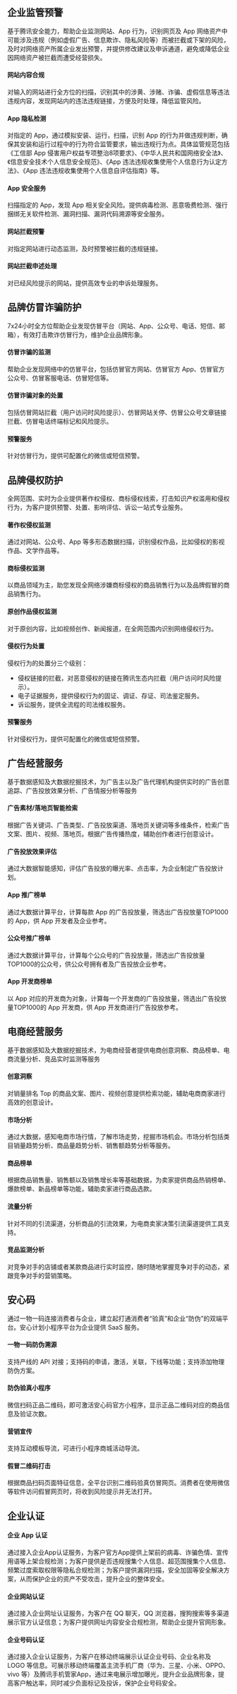 ## 企业监管预警

基于腾讯安全能力，帮助企业监测网站、App 行为，识别网页及 App 网络资产中可能涉及违规（例如虚假广告、信息欺诈、隐私风险等）而被拦截或下架的风险，及时对网络资产所属企业发出预警，并提供修改建议及申诉通道，避免或降低企业因网络资产被拦截而遭受经营损失。

#### 网站内容合规

对输入的网站进行全方位的扫描，识别其中的涉黄、涉赌、诈骗、虚假信息等违法违规内容，发现网站内的违法违规链接，方便及时处理，降低监管风险。

#### App 隐私检测

对指定的 App，通过模拟安装、运行，扫描，识别 App 的行为并做违规判断，确保其安装和运行过程中的行为符合监管要求，输出违规行为点。具体监管规范包括《工信部 App 侵害用户权益专项整治8项要求》、《中华人民共和国网络安全法》、《信息安全技术个人信息安全规范》、《App 违法违规收集使用个人信息行为认定方法》、《App 违法违规收集使用个人信息自评估指南》等。

#### App 安全服务

扫描指定的 App，发现 App 相关安全风险。提供病毒检测、恶意吸费检测、强行捆绑无关软件检测、漏洞扫描、漏洞代码溯源等安全服务。

#### 网站拦截预警

对指定网站进行动态监测，及时预警被拦截的违规链接。

#### 网站拦截申述处理

对已经风险提示的网站，提供高效专业的申诉处理服务。



## 品牌仿冒诈骗防护

7x24小时全方位帮助企业发现仿冒平台（网站、App、公众号、电话、短信、邮箱），有效打击欺诈仿冒行为，维护企业品牌形象。

#### 仿冒诈骗的监测

帮助企业发现网络中的仿冒平台，包括仿冒官方网站、仿冒官方 App、仿冒官方公众号、仿冒客服电话、仿冒短信等。

#### 仿冒诈骗对象的处置

包括仿冒网站拦截（用户访问时风险提示）、仿冒网站关停、仿冒公众号文章链接拦截、仿冒电话终端标记和风险提示。

#### 预警服务

针对仿冒行为，提供可配置化的微信或短信预警。



## 品牌侵权防护

全网范围、实时为企业提供著作权侵权、商标侵权线索，打击知识产权滥用和侵权行为，为客户提供预警、处置、影响评估、诉讼一站式专业服务。

#### 著作权侵权监测

通过对网站、公众号、App 等多形态数据扫描，识别侵权作品，比如侵权的影视作品、文学作品等。

#### 商标侵权监测

以商品领域为主，助您发现全网络涉嫌商标侵权的商品销售行为以及品牌假冒的商品销售行为。

#### 原创作品侵权监测

对于原创内容，比如视频创作、新闻报道，在全网范围内识别网络侵权行为。

#### 侵权行为处置

侵权行为的处置分三个级别：
- 侵权链接的拦截，对恶意侵权的链接在腾讯生态内拦截（用户访问时风险提示）。
-  电子证据服务，提供侵权行为的固证、调证、存证、司法鉴定服务。
-  诉讼服务，提供全流程的司法维权服务。

#### 预警服务

针对侵权行为，提供可配置化的微信或短信预警。



## 广告经营服务

基于数据感知及大数据挖掘技术，为广告主以及广告代理机构提供实时的广告创意追踪、广告投放效果分析、广告情报分析等服务

#### 广告素材/落地页智能检索

 根据广告关键词、广告类型、广告投放渠道、落地页关键词等多维条件，检索广告文案、图片、视频、落地页。根据广告传播热度，辅助创作者进行创意设计。

#### 广告投放效果评估

通过大数据智能感知，评估广告投放的曝光率、点击率，为企业制定广告投放计划。

#### App 推广榜单

 通过大数据计算平台，计算每款 App 的广告投放量，筛选出广告投放量TOP1000的 App，供 App 开发者及企业参考。

#### 公众号推广榜单

通过大数据计算平台，计算每个公众号的广告投放量，筛选出广告投放量TOP1000的公众号，供公众号拥有者及广告投放企业参考。

#### App 开发商榜单

以 App 对应的开发商为对象，计算每一个开发商的广告投放量，筛选出广告投放量TOP1000的 App 开发商，供 App 开发商进行广告投放参考。



## 电商经营服务

基于数据感知及大数据挖掘技术，为电商经营者提供电商创意洞察、商品榜单、电商流量分析、竞品实时监测等服务

#### 创意洞察

对销量排名 Top 的商品文案、图片、视频创意提供检索功能，辅助电商商家进行高效的创意设计。

#### 市场分析

通过大数据，感知电商市场行情，了解市场走势，挖掘市场机会。市场分析包括类目销量趋势分析、商品量趋势分析、销售额趋势分析等服务。

#### 商品榜单

根据商品销售量、销售额以及销售增长率等基础数据，为卖家提供商品热销榜单、爆款榜单、新品榜单等功能，辅助卖家进行商品选款。

#### 流量分析

针对不同的引流渠道，分析商品的引流效果，为电商卖家决策引流渠道提供工具支持。

#### 竞品监测分析

对竞争对手的店铺或者某款商品进行实时监控，随时随地掌握竞争对手的动态，紧跟竞争对手的营销策略。



## 安心码

通过一物一码连接消费者与企业，建立起打通消费者“验真”和企业“防伪”的双端平台。安心计划小程序平台为企业提供 SaaS 服务。

#### 一物一码防伪溯源

支持产线的 API 对接；支持码的申请，激活，关联，下线等功能；支持添加物理防伪方案。

#### 防伪验真小程序

微信扫码正品二维码，即可激活安心码官方小程序，显示正品二维码对应的商品信息及验证次数。

#### 营销宣传

支持互动模板导流，可进行小程序商城活动导流。

#### 假冒二维码打击

根据商品扫码页面特征信息，全平台识别二维码验真仿冒网页。消费者在使用微信等软件访问假冒网页时，将收到风险提示并无法打开。



## 企业认证

#### 企业 App 认证

通过接入企业App认证服务，为客户官方App提供上架前的病毒、诈骗色情、宣传用语等上架合规检测；为客户提供是否违规搜集个人信息、超范围搜集个人信息、频繁过度索取权限等隐私合规检测；为客户提供漏洞扫描，安全加固等安全解决方案，从而保护企业的资产不受攻击，提升企业的整体安全。

#### 企业网站认证

通过接入企业网址认证服务，为客户在 QQ 聊天，QQ 浏览器，搜狗搜索等多渠道展示官方认证信息；为客户提供网址内容安全合规检测，帮助企业提升官网形象。

#### 企业号码认证

通过接入企业认证服务，为客户在移动终端展示认证企业号码、企业名称及 LOGO 等信息。可展示移动终端覆盖主流手机厂商（华为、三星、小米、OPPO、vivo 等）及腾讯手机管家App，通过来电展示增加曝光，提升企业品牌形象，提高客户触达率，同时减少负面标记及投诉，保护企业号码安全。

